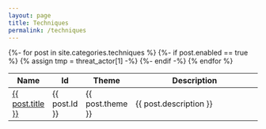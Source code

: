 ```yaml
---
layout: page
title: Techniques
permalink: /techniques
---
```

<table>
    <colgroup>
        <col width="5%" />
        <col width="5%" />
        <col width="10%" />
        <col width="80%" />
    </colgroup>
    <thead>
        <tr class="header">
            <th>Name</th>
            <th>Id</th>
            <th>Theme</th>
            <th>Description</th>
        </tr>
    </thead>
    <tbody>
        {%- for post in site.categories.techniques %}
        {%- if post.enabled == true %}
        <tr>
        {% assign tmp = threat_actor[1] -%}
            <td markdown="span"><a href="{{ site.url }}/{{ post.permalink }}">{{ post.title }}</a></td>
            <td markdown="span">{{ post.Id }}</td>
            <td markdown="span">{{ post.theme }}</td>
            <td markdown="span">{{ post.description }}</td>
        </tr>
        {%- endif -%}
        {% endfor %}
    </tbody>
</table>
